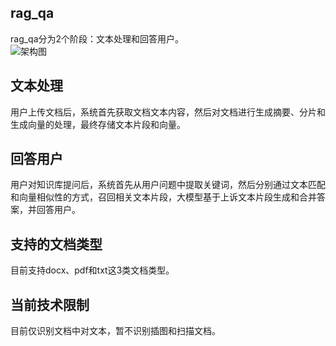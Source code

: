 ## rag_qa
rag_qa分为2个阶段：文本处理和回答用户。<br/>
![架构图](./rag.png)<br/>
## 文本处理
用户上传文档后，系统首先获取文档文本内容，然后对文档进行生成摘要、分片和生成向量的处理，最终存储文本片段和向量。
## 回答用户
用户对知识库提问后，系统首先从用户问题中提取关键词，然后分别通过文本匹配和向量相似性的方式，召回相关文本片段，大模型基于上诉文本片段生成和合并答案，并回答用户。
## 支持的文档类型
目前支持docx、pdf和txt这3类文档类型。
## 当前技术限制
目前仅识别文档中对文本，暂不识别插图和扫描文档。